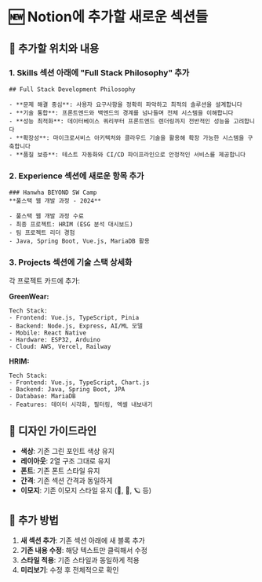 # 🆕 Notion에 추가할 새로운 섹션들

## 📍 추가할 위치와 내용

### 1. **Skills 섹션 아래에 "Full Stack Philosophy" 추가**

```
## Full Stack Development Philosophy

- **문제 해결 중심**: 사용자 요구사항을 정확히 파악하고 최적의 솔루션을 설계합니다
- **기술 통합**: 프론트엔드와 백엔드의 경계를 넘나들며 전체 시스템을 이해합니다  
- **성능 최적화**: 데이터베이스 쿼리부터 프론트엔드 렌더링까지 전반적인 성능을 고려합니다
- **확장성**: 마이크로서비스 아키텍처와 클라우드 기술을 활용해 확장 가능한 시스템을 구축합니다
- **품질 보증**: 테스트 자동화와 CI/CD 파이프라인으로 안정적인 서비스를 제공합니다
```

### 2. **Experience 섹션에 새로운 항목 추가**

```
### Hanwha BEYOND SW Camp
**풀스택 웹 개발 과정 - 2024**

- 풀스택 웹 개발 과정 수료
- 최종 프로젝트: HRIM (ESG 분석 대시보드)  
- 팀 프로젝트 리더 경험
- Java, Spring Boot, Vue.js, MariaDB 활용
```

### 3. **Projects 섹션에 기술 스택 상세화**

각 프로젝트 카드에 추가:

**GreenWear:**
```
Tech Stack:
- Frontend: Vue.js, TypeScript, Pinia
- Backend: Node.js, Express, AI/ML 모델
- Mobile: React Native
- Hardware: ESP32, Arduino  
- Cloud: AWS, Vercel, Railway
```

**HRIM:**
```
Tech Stack:
- Frontend: Vue.js, TypeScript, Chart.js
- Backend: Java, Spring Boot, JPA
- Database: MariaDB
- Features: 데이터 시각화, 필터링, 엑셀 내보내기
```

## 🎨 디자인 가이드라인

- **색상**: 기존 그린 포인트 색상 유지
- **레이아웃**: 2열 구조 그대로 유지
- **폰트**: 기존 폰트 스타일 유지
- **간격**: 기존 섹션 간격과 동일하게
- **이모지**: 기존 이모지 스타일 유지 (🌱, 🏢, 🪐 등)

## 📝 추가 방법

1. **새 섹션 추가**: 기존 섹션 아래에 새 블록 추가
2. **기존 내용 수정**: 해당 텍스트만 클릭해서 수정
3. **스타일 적용**: 기존 스타일과 동일하게 적용
4. **미리보기**: 수정 후 전체적으로 확인
